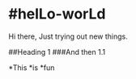 #helLo-worLd
===========

Hi there, 
Just trying out new things. 

##Heading 1
###And then 1.1

*This
*is
*fun
